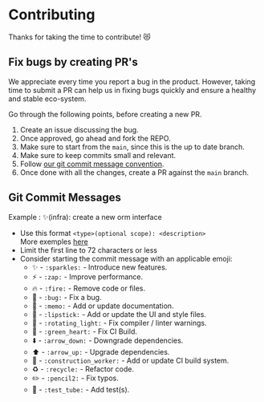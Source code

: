 # Contributing

Thanks for taking the time to contribute! 😻

## Fix bugs by creating PR's

We appreciate every time you report a bug in the product. However, taking time to submit a PR can help us in fixing bugs quickly and ensure a healthy and stable eco-system.

Go through the following points, before creating a new PR.

1. Create an issue discussing the bug.
2. Once approved, go ahead and fork the REPO.
3. Make sure to start from the `main`, since this is the up to date branch.
4. Make sure to keep commits small and relevant.
5. Follow [our git commit message convention](#Git-Commit-Messages).
6. Once done with all the changes, create a PR against the `main` branch.

## Git Commit Messages

Example : ✨(infra): create a new orm interface

- Use this format `<type>(optional scope): <description>`\
  More exemples [here](https://github.com/arvinxx/gitmoji-commit-workflow/tree/master/packages/commitlint-config)
- Limit the first line to 72 characters or less
- Consider starting the commit message with an applicable emoji:
  - ✨ - `:sparkles:` - Introduce new features.  
  - ⚡️ - `:zap:` - Improve performance.  
  - 🔥 - `:fire:` - Remove code or files.  
  - 🐛 - `:bug:` - Fix a bug.  
  - 📝 - `:memo:` - Add or update documentation.  
  - 💄 - `:lipstick:` - Add or update the UI and style files.  
  - 🚨 - `:rotating_light:` - Fix compiler / linter warnings.  
  - 💚 - `:green_heart:` - Fix CI Build.  
  - ⬇️ - `:arrow_down:` - Downgrade dependencies.  
  - ⬆️ - `:arrow_up:` - Upgrade dependencies.  
  - 👷 - `:construction_worker:` - Add or update CI build system.  
  - ♻️ - `:recycle:` - Refactor code.  
  - ✏️ - `:pencil2:` - Fix typos.  
  - 🧪 - `:test_tube:` - Add test(s).  
